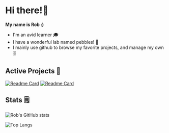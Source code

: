 # Hi there!👋
**My name is Rob :)**
- I'm an avid learner 🎓
- I have a wonderful lab named pebbles! 🐾
- I mainly use github to browse my favorite projects, and manage my own 🗄️

## Active Projects 🔨

[![Readme Card](https://github-readme-stats.vercel.app/api/pin/?username=mnfu&repo=Avience&show_icons=true&title_color=fff&icon_color=79ff97&text_color=9f9f9f&bg_color=151515)](https://github.com/mnfu/Avience)
[![Readme Card](https://github-readme-stats.vercel.app/api/pin/?username=mnfu&repo=simple-warden&show_icons=true&title_color=fff&icon_color=79ff97&text_color=9f9f9f&bg_color=151515)](https://github.com/mnfu/simple-warden)

## Stats 🗒️
![Rob's GitHub stats](https://github-readme-stats.vercel.app/api/?username=mnfu&count_private=true&show_icons=true&title_color=fff&icon_color=79ff97&text_color=9f9f9f&bg_color=151515)

![Top Langs](https://github-readme-stats.vercel.app/api/top-langs/?username=mnfu&show_icons=true&title_color=fff&icon_color=79ff97&text_color=9f9f9f&bg_color=151515)
